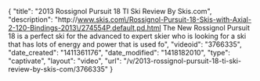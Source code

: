 {
    "title": "2013 Rossignol Pursuit 18 TI Ski Review By Skis.com",
    "description": "http:\/\/www.skis.com\/Rossignol-Pursuit-18-Skis-with-Axial-2-120-Bindings-2013\/274554P,default,pd.html  The New Rossignol Pursuit 18 is a perfect ski for the advanced to expert skier who is looking for a ski that has lots of energy and power that is used fo",
    "videoid": "3766335",
    "date_created": "1411361176",
    "date_modified": "1418182010",
    "type": "captivate",
    "layout": "video",
    "url": "\/v\/2013-rossignol-pursuit-18-ti-ski-review-by-skis-com\/3766335"
}